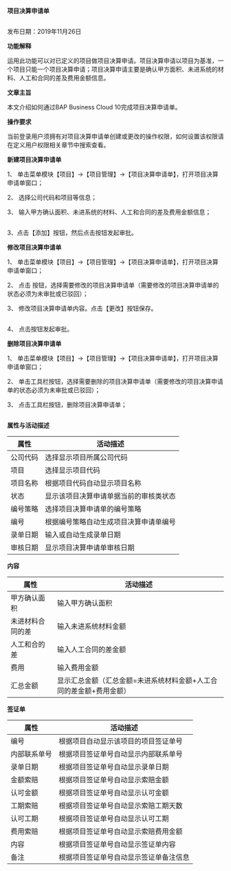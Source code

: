 **项目决算申请单**

![]()

发布日期：2019年11月26日

**功能解释**

运用此功能可以对已定义的项目做项目决算申请。项目决算申请以项目为基准，一个项目只能一个项目决算申请；项目决算申请主要是确认甲方面积、未进系统的材料、人工和合同的差及费用金额信息。

**文章主旨**

本文介绍如何通过BAP Business Cloud 10完成项目决算申请单。

**操作要求**

当前登录用户须拥有对项目决算申请单创建或更改的操作权限，如何设置该权限请在定义用户权限相关章节中搜索查看。

**新建项目决算申请单**

1、 单击菜单模块【项目】->【项目管理】->【项目决算申请单】，打开项目决算申请单窗口；

2、 选择公司代码和项目等信息；

3、 输入甲方确认面积、未进系统的材料、人工和合同的差及费用金额信息；

![]()

3、点击【添加】按钮，然后点击![]()按钮发起审批。

**修改项目决算申请单**

1、 单击菜单模块【项目】->【项目管理】->【项目决算申请单】，打开项目决算申请单窗口；

2、 点击  按钮，选择需要修改的项目决算申请单（需要修改的项目决算申请单的状态必须为未审批或已驳回）；

3、 修改项目决算申请单内容。点击【更改】按钮保存。

![]()

4、 点击![]()按钮发起审批。

**删除项目决算申请单**

1、 单击菜单模块【项目】->【项目管理】->【项目决算申请单】，打开项目决算申请单窗口；

2、 单击工具栏![]()按钮，选择需要删除的项目决算申请单（需要修改的项目决算申请单的状态必须为未审批或已驳回）；

3、 点击工具栏![]()按钮，删除项目决算申请单；

![]()

**属性与活动描述**

| **属性** | **活动描述**                           |
| -------- | -------------------------------------- |
| 公司代码 | 选择显示项目所属公司代码               |
| 项目     | 选择显示项目代码                       |
| 项目名称 | 根据项目代码自动显示项目名称           |
| 状态     | 显示该项目决算申请单据当前的审核类状态 |
| 编号策略 | 选择项目决算申请单的编号策略           |
| 编号     | 根据编号策略自动生成项目决算申请单编号 |
| 录单日期 | 输入或自动生成录单日期                 |
| 审核日期 | 显示项目决算申请单审核日期             |

**内容**

| **属性**         | **活动描述**                                                 |
| ---------------- | ------------------------------------------------------------ |
| 甲方确认面积     | 输入甲方确认面积                                             |
| 未进材料合同的差 | 输入未进系统材料金额                                         |
| 人工和合的差     | 输入人工合同的差金额                                         |
| 费用             | 输入费用金额                                                 |
| 汇总金额         | 显示汇总金额（汇总金额=未进系统材料金额+人工合同的差金额+费用金额） |

**签证单**

| **属性**     | **活动描述**                           |
| ------------ | -------------------------------------- |
| 编号         | 根据项目自动显示该项目的项目签证单号   |
| 内部联系单号 | 根据项目签证单号自动显示内部联系单号   |
| 录单日期     | 根据项目签证单号自动显示录单日期       |
| 金额索赔     | 根据项目签证单号自动显示索赔金额       |
| 认可金额     | 根据项目签证单号自动显示认可金额       |
| 工期索赔     | 根据项目签证单号自动显示索赔工期天数   |
| 认可工期     | 根据项目签证单号自动显示认可工期       |
| 费用索赔     | 根据项目签证单号自动显示索赔费用金额   |
| 内容         | 根据项目签证单号自动显示签证单内容     |
| 备注         | 根据项目签证单号自动显示签证单备注信息 |